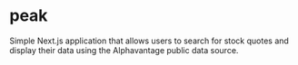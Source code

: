 # peak
Simple Next.js application that allows users to search for stock quotes and display their data using the Alphavantage public data source.
